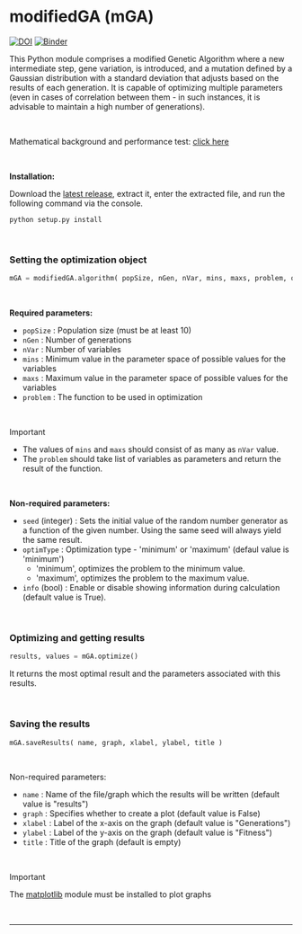 # modifiedGA (mGA) 
[![DOI](https://zenodo.org/badge/820537288.svg)](https://zenodo.org/doi/10.5281/zenodo.12569211)
[![Binder](https://mybinder.org/badge_logo.svg)](https://mybinder.org/v2/gh/acanbay/modifiedGA/HEAD?labpath=examples.ipynb) 

This Python module comprises a modified Genetic Algorithm where a new intermediate step, gene variation, is introduced, and a mutation defined by a Gaussian distribution with a standard deviation that adjusts based on the results of each generation. It is capable of optimizing multiple parameters (even in cases of correlation between them - in such instances, it is advisable to maintain a high number of generations).

<br>

Mathematical background and performance test: [click here](https://github.com/acanbay/modifiedGA/blob/main/modifiedGA.pdf)

<br>

**Installation:**

Download the [latest release](https://github.com/acanbay/modifiedGA/releases), extract it, enter the extracted file, and run the following command via the console.
```console
python setup.py install
```

<br>

### Setting the optimization object

```python
mGA = modifiedGA.algorithm( popSize, nGen, nVar, mins, maxs, problem, optimType, info )
```
<br>

**Required parameters:**
  * `popSize`   : Population size (must be at least 10)
  * `nGen`      : Number of generations
  * `nVar`      : Number of variables
  * `mins`      : Minimum value in the parameter space of possible values for the variables
  * `maxs`      : Maximum value in the parameter space of possible values for the variables
  * `problem`   : The function to be used in optimization

<br>
  
  > [!IMPORTANT]
  > * The values of `mins` and `maxs` should consist of as many as `nVar` value.
  > * The `problem` should take list of variables as parameters and return the result of the function.

<br>

**Non-required parameters:**
  * `seed` (integer) : Sets the initial value of the random number generator as a function of the given number. Using the same seed will always yield the same result.
  * `optimType`      : Optimization type - 'minimum' or 'maximum' (defaul value is 'minimum')
    * 'minimum', optimizes the problem to the minimum value.
    * 'maximum', optimizes the problem to the maximum value.
  * `info` (bool)    : Enable or disable showing information during calculation (default value is True).

<br>

### Optimizing and getting results

```python
results, values = mGA.optimize()
```

It returns the most optimal result and the parameters associated with this results.

<br>

### Saving the results

```python
mGA.saveResults( name, graph, xlabel, ylabel, title )
```

<br>

Non-required parameters:
  * `name`      : Name of the file/graph which the results will be written (default value is "results")
  * `graph`     : Specifies whether to create a plot (default value is False)
  * `xlabel`    : Label of the x-axis on the graph (default value is "Generations")
  * `ylabel`    : Label of the y-axis on the graph (default value is "Fitness")
  * `title`     : Title of the graph (default is empty)

<br>
  
  > [!IMPORTANT]
  > The [matplotlib](https://github.com/matplotlib/matplotlib) module must be installed to plot graphs

<br>

---
